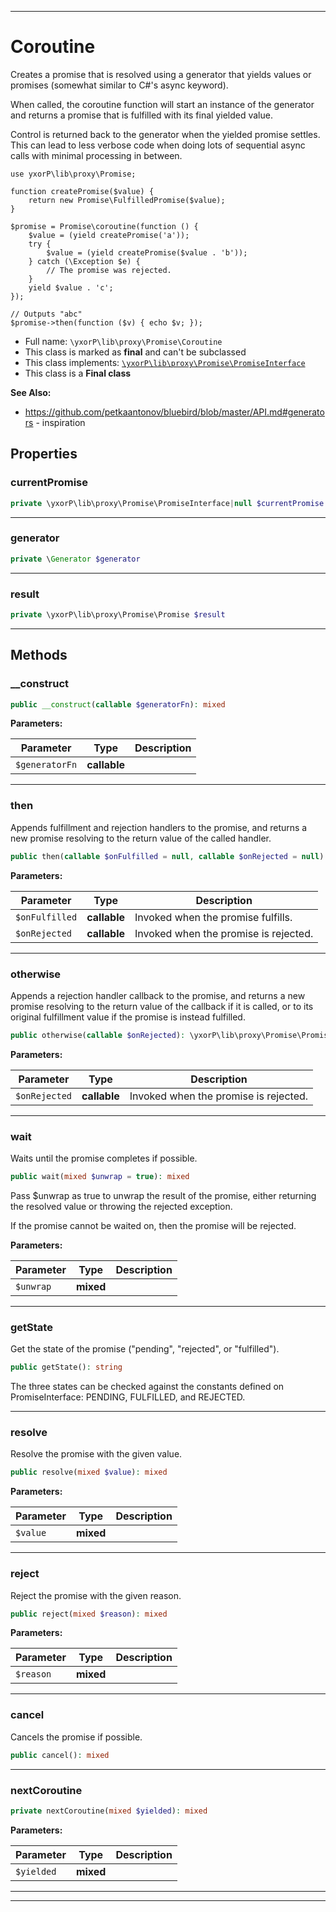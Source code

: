 ***

# Coroutine

Creates a promise that is resolved using a generator that yields values or
promises (somewhat similar to C#'s async keyword).

When called, the coroutine function will start an instance of the generator
and returns a promise that is fulfilled with its final yielded value.

Control is returned back to the generator when the yielded promise settles.
This can lead to less verbose code when doing lots of sequential async calls
with minimal processing in between.

    use yxorP\lib\proxy\Promise;

    function createPromise($value) {
        return new Promise\FulfilledPromise($value);
    }

    $promise = Promise\coroutine(function () {
        $value = (yield createPromise('a'));
        try {
            $value = (yield createPromise($value . 'b'));
        } catch (\Exception $e) {
            // The promise was rejected.
        }
        yield $value . 'c';
    });

    // Outputs "abc"
    $promise->then(function ($v) { echo $v; });

* Full name: `\yxorP\lib\proxy\Promise\Coroutine`
* This class is marked as **final** and can't be subclassed
* This class implements:
[`\yxorP\lib\proxy\Promise\PromiseInterface`](./PromiseInterface.md)
* This class is a **Final class**

**See Also:**

* https://github.com/petkaantonov/bluebird/blob/master/API.md#generators - inspiration



## Properties


### currentPromise



```php
private \yxorP\lib\proxy\Promise\PromiseInterface|null $currentPromise
```






***

### generator



```php
private \Generator $generator
```






***

### result



```php
private \yxorP\lib\proxy\Promise\Promise $result
```






***

## Methods


### __construct



```php
public __construct(callable $generatorFn): mixed
```








**Parameters:**

| Parameter | Type | Description |
|-----------|------|-------------|
| `$generatorFn` | **callable** |  |




***

### then

Appends fulfillment and rejection handlers to the promise, and returns
a new promise resolving to the return value of the called handler.

```php
public then(callable $onFulfilled = null, callable $onRejected = null): \yxorP\lib\proxy\Promise\PromiseInterface
```








**Parameters:**

| Parameter | Type | Description |
|-----------|------|-------------|
| `$onFulfilled` | **callable** | Invoked when the promise fulfills. |
| `$onRejected` | **callable** | Invoked when the promise is rejected. |




***

### otherwise

Appends a rejection handler callback to the promise, and returns a new
promise resolving to the return value of the callback if it is called,
or to its original fulfillment value if the promise is instead
fulfilled.

```php
public otherwise(callable $onRejected): \yxorP\lib\proxy\Promise\PromiseInterface
```








**Parameters:**

| Parameter | Type | Description |
|-----------|------|-------------|
| `$onRejected` | **callable** | Invoked when the promise is rejected. |




***

### wait

Waits until the promise completes if possible.

```php
public wait(mixed $unwrap = true): mixed
```

Pass $unwrap as true to unwrap the result of the promise, either
returning the resolved value or throwing the rejected exception.

If the promise cannot be waited on, then the promise will be rejected.






**Parameters:**

| Parameter | Type | Description |
|-----------|------|-------------|
| `$unwrap` | **mixed** |  |




***

### getState

Get the state of the promise ("pending", "rejected", or "fulfilled").

```php
public getState(): string
```

The three states can be checked against the constants defined on
PromiseInterface: PENDING, FULFILLED, and REJECTED.









***

### resolve

Resolve the promise with the given value.

```php
public resolve(mixed $value): mixed
```








**Parameters:**

| Parameter | Type | Description |
|-----------|------|-------------|
| `$value` | **mixed** |  |




***

### reject

Reject the promise with the given reason.

```php
public reject(mixed $reason): mixed
```








**Parameters:**

| Parameter | Type | Description |
|-----------|------|-------------|
| `$reason` | **mixed** |  |




***

### cancel

Cancels the promise if possible.

```php
public cancel(): mixed
```











***

### nextCoroutine



```php
private nextCoroutine(mixed $yielded): mixed
```








**Parameters:**

| Parameter | Type | Description |
|-----------|------|-------------|
| `$yielded` | **mixed** |  |




***


***

